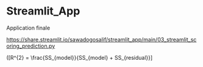 # Streamlit_App

Application finale

https://share.streamlit.io/sawadogosalif/streamlit_app/main/03_streamlit_scoring_prediction.py


 ([R^{2} = \frac{SS_{model}}{SS_{model} + SS_{residual}}]
